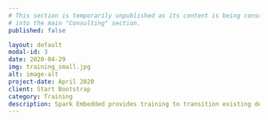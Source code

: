 ```yaml
---
# This section is temporarily unpublished as its content is being consolidated
# into the main "Consulting" section.
published: false

layout: default
modal-id: 3
date: 2020-04-29
img: training_small.jpg
alt: image-alt
project-date: April 2020
client: Start Bootstrap
category: Training
description: Spark Embedded provides training to transition existing developers to embedded development, embedded team workflows, and effective multidisciplinary team processes.
---
```

